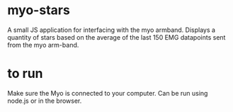 # myo-stars
A small JS application for interfacing with the myo armband. Displays a quantity of stars based on the average of the last 150 EMG datapoints sent from the myo arm-band.

# to run
Make sure the Myo is connected to your computer. Can be run using node.js or in the browser.
